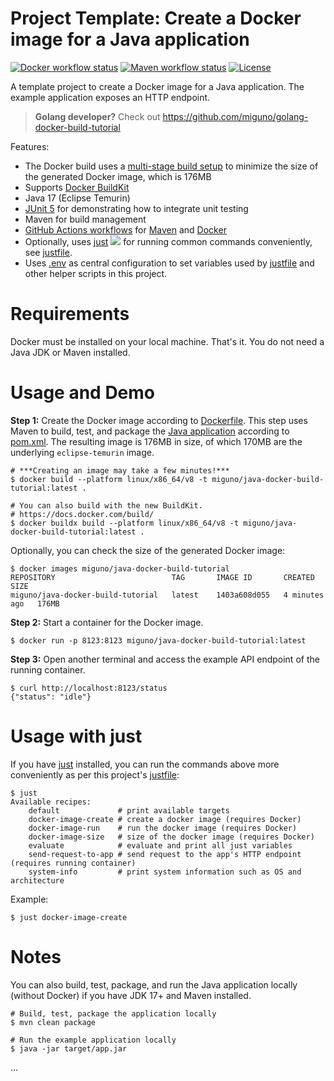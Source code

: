 # Project Template: Create a Docker image for a Java application
[![Docker workflow status](https://github.com/miguno/java-docker-build-tutorial/actions/workflows/docker-image.yml/badge.svg)](https://github.com/miguno/java-docker-build-tutorial/actions/workflows/docker-image.yml)
[![Maven workflow status](https://github.com/miguno/java-docker-build-tutorial/actions/workflows/maven.yml/badge.svg)](https://github.com/miguno/java-docker-build-tutorial/actions/workflows/maven.yml)
[![License](https://img.shields.io/badge/License-Apache%202.0-blue.svg)](https://opensource.org/licenses/Apache-2.0)

A template project to create a Docker image for a Java application.
The example application exposes an HTTP endpoint.

> **Golang developer?** Check out https://github.com/miguno/golang-docker-build-tutorial

Features:

* The Docker build uses a
  [multi-stage build setup](https://docs.docker.com/build/building/multi-stage/)
  to minimize the size of the generated Docker image, which is 176MB
* Supports [Docker BuildKit](https://docs.docker.com/build/)
* Java 17 (Eclipse Temurin)
* [JUnit 5](https://github.com/junit-team/junit5) for demonstrating how to integrate unit testing
* Maven for build management
* [GitHub Actions workflows](https://github.com/miguno/java-docker-build-tutorial/actions) for
  [Maven](https://github.com/miguno/java-docker-build-tutorial/actions/workflows/maven.yml)
  and
  [Docker](https://github.com/miguno/java-docker-build-tutorial/actions/workflows/docker-image.yml)
* Optionally, uses
  [just](https://github.com/casey/just)
  ![](https://img.shields.io/github/stars/casey/just)
  for running common commands conveniently, see [justfile](justfile).
* Uses [.env](.env) as central configuration to set variables used by
  [justfile](justfile) and other helper scripts in this project.

# Requirements

Docker must be installed on your local machine.  That's it.  You do not need a
Java JDK or Maven installed.

# Usage and Demo

**Step 1:** Create the Docker image according to [Dockerfile](Dockerfile).
This step uses Maven to build, test, and package the
[Java application](src/main/java/com/miguno/App.java) according to
[pom.xml](pom.xml).  The resulting image is 176MB in size, of which 170MB are
the underlying `eclipse-temurin` image.

```shell
# ***Creating an image may take a few minutes!***
$ docker build --platform linux/x86_64/v8 -t miguno/java-docker-build-tutorial:latest .

# You can also build with the new BuildKit.
# https://docs.docker.com/build/
$ docker buildx build --platform linux/x86_64/v8 -t miguno/java-docker-build-tutorial:latest .
```

Optionally, you can check the size of the generated Docker image:

```shell
$ docker images miguno/java-docker-build-tutorial
REPOSITORY                          TAG       IMAGE ID       CREATED         SIZE
miguno/java-docker-build-tutorial   latest    1403a608d055   4 minutes ago   176MB
```

**Step 2:** Start a container for the Docker image.

```shell
$ docker run -p 8123:8123 miguno/java-docker-build-tutorial:latest
```

**Step 3:** Open another terminal and access the example API endpoint of the
running container.

```shell
$ curl http://localhost:8123/status
{"status": "idle"}
```

# Usage with just

If you have [just](https://github.com/casey/just) installed, you can run the
commands above more conveniently as per this project's [justfile](justfile):

```shell
$ just
Available recipes:
    default             # print available targets
    docker-image-create # create a docker image (requires Docker)
    docker-image-run    # run the docker image (requires Docker)
    docker-image-size   # size of the docker image (requires Docker)
    evaluate            # evaluate and print all just variables
    send-request-to-app # send request to the app's HTTP endpoint (requires running container)
    system-info         # print system information such as OS and architecture
```

Example:

```shell
$ just docker-image-create
```

# Notes

You can also build, test, package, and run the Java application locally
(without Docker) if you have JDK 17+ and Maven installed.

```shell
# Build, test, package the application locally
$ mvn clean package

# Run the example application locally
$ java -jar target/app.jar
```
...
